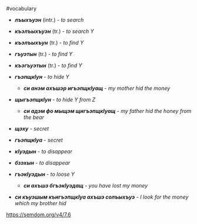 #vocabulary

- **_лъыхъуэн_** (intr.) - _to search_
- **_къэлъыхъуэн_** (tr.) - _to search Y_
- **_къэлъыхъун_** (tr.) - _to find Y_
- **_гъуэтын_** (tr.) - _to find Y_
- **_къэгъуэтын_** (tr.) - _to find Y_

- **_гъэпщкIун_** - _to hide Y_
	- **_си анэм ахъшэр игъэпщкIуащ_** - _my mother hid the money_
- **_щыгъэпщкIун_** - _to hide Y from Z_
	- **_си адэм фо мыщэм щигъэпщкIуащ_** - _my father hid the honey from the bear_

- **_щэху_** - _secret_
- **_гъэпщкIуа_** - _secret_

- **_кIуэдын_** - _to disappear_
- **_бзэхын_** - _to disappear_

- **_гъэкIуэдын_** - _to loose Y_
	- **_си ахъшэ бгъэкIуэдащ_** - _you have lost my money_

- **_си къуэшым къигъэпщкIуа ахъшэ солъыхъуэ_** - _I look for the money which my brother hid_




https://semdom.org/v4/7.6